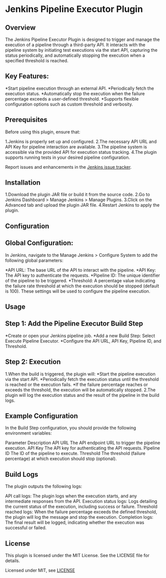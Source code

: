 # Jenkins Pipeline Executor Plugin

## Overview

The Jenkins Pipeline Executor Plugin is designed to trigger and manage the execution of a pipeline through a third-party API. It interacts with the pipeline system by initiating test executions via the start API, capturing the status periodically, and automatically stopping the execution when a specified threshold is reached.

## Key Features:

*Start pipeline execution through an external API.
*Periodically fetch the execution status.
*Automatically stop the execution when the failure percentage exceeds a user-defined threshold.
*Supports flexible configuration options such as custom threshold and verbosity.


## Prerequisites

Before using this plugin, ensure that:

1.Jenkins is properly set up and configured.
2.The necessary API URL and API Key for pipeline interaction are available.
3.The pipeline system is accessible via the provided API for execution status tracking.
4.The plugin supports running tests in your desired pipeline configuration.

Report issues and enhancements in the [Jenkins issue tracker](https://issues.jenkins.io/).

## Installation

1.Download the plugin JAR file or build it from the source code.
2.Go to Jenkins Dashboard > Manage Jenkins > Manage Plugins.
3.Click on the Advanced tab and upload the plugin JAR file.
4.Restart Jenkins to apply the plugin.

## Configuration
## Global Configuration:
In Jenkins, navigate to the Manage Jenkins > Configure System to add the following global parameters:

*API URL: The base URL of the API to interact with the pipeline.
*API Key: The API key to authenticate the requests.
*Pipeline ID: The unique identifier of the pipeline to be triggered.
*Threshold: A percentage value indicating the failure rate threshold at which the execution should be stopped (default is 100).
These settings will be used to configure the pipeline execution.

## Usage
## Step 1: Add the Pipeline Executor Build Step
*Create or open your Jenkins pipeline job.
*Add a new Build Step: Select Execute Pipeline Executor.
*Configure the API URL, API Key, Pipeline ID, and Threshold.

## Step 2: Execution
1.When the build is triggered, the plugin will:
   *Start the pipeline execution via the start API.
   *Periodically fetch the execution status until the threshold is reached or the execution fails.
   *If the failure percentage reaches or exceeds the threshold, the execution will be automatically stopped.
2.The plugin will log the execution status and the result of the pipeline in the build logs.

## Example Configuration
In the Build Step configuration, you should provide the following environment variables:

Parameter	Description
API URL	The API endpoint URL to trigger the pipeline execution.
API Key	The API key for authenticating the API requests.
Pipeline ID	The ID of the pipeline to execute.
Threshold	The threshold (failure percentage) at which execution should stop (optional).

## Build Logs
The plugin outputs the following logs:

API call logs: The plugin logs when the execution starts, and any intermediate responses from the API.
Execution status logs: Logs detailing the current status of the execution, including success or failure.
Threshold reached logs: When the failure percentage exceeds the defined threshold, the plugin will log the message and stop the execution.
Completion logs: The final result will be logged, indicating whether the execution was successful or failed.

## License
This plugin is licensed under the MIT License. See the LICENSE file for details.

Licensed under MIT, see [LICENSE](LICENSE.md)

